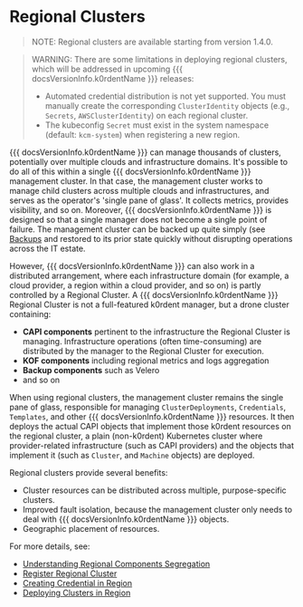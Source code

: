 # Regional Clusters

> NOTE:
> Regional clusters are available starting from version 1.4.0.

> WARNING:
> There are some limitations in deploying regional clusters, which will be addressed in upcoming
> {{{ docsVersionInfo.k0rdentName }}} releases:
>
> * Automated credential distribution is not yet supported. You must manually create the corresponding `ClusterIdentity`
> objects (e.g., `Secrets`, `AWSClusterIdentity`) on each regional cluster.
> * The kubeconfig `Secret` must exist in the system namespace (default: `kcm-system`) when registering a new region.

{{{ docsVersionInfo.k0rdentName }}} can manage thousands of clusters, potentially over multiple clouds and infrastructure domains. 
It's possible to do all of this within a single {{{ docsVersionInfo.k0rdentName }}} management cluster. In that case, the management
cluster works to manage child clusters across multiple clouds and infrastructures, and serves as the operator's 'single pane of glass'.
It collects metrics, provides visibility, and so on. Moreover, {{{ docsVersionInfo.k0rdentName }}} is designed so that a single 
manager does not become a single point of failure. The management cluster can be backed up quite simply (see [Backups](../backup/index.md) 
and restored to its prior state quickly without disrupting operations across the IT estate.

However, {{{ docsVersionInfo.k0rdentName }}} can also work in a distributed arrangement, where each infrastructure domain (for example, a 
cloud provider, a region within a cloud provider, and so on) is partly controlled by a Regional Cluster. A {{{ docsVersionInfo.k0rdentName }}} 
Regional Cluster is not a full-featured k0rdent manager, but a drone cluster containing:

- **CAPI components** pertinent to the infrastructure the Regional Cluster is managing. Infrastructure operations (often time-consuming) are distributed by the manager to the Regional Cluster for execution.
- **KOF components** including regional metrics and logs aggregation
- **Backup components** such as Velero
- and so on

When using regional clusters, the management cluster remains the single pane of glass, responsible
for managing `ClusterDeployments`, `Credentials`, `Templates`, and other {{{ docsVersionInfo.k0rdentName }}} resources.
It then deploys the actual CAPI objects that implement those k0rdent resources on the regional cluster, a plain (non-k0rdent) 
Kubernetes cluster where provider-related infrastructure (such as CAPI
providers) and the objects that implement it (such as `Cluster`, and `Machine` objects) are deployed. 

Regional clusters provide several benefits:

* Cluster resources can be distributed across multiple, purpose-specific clusters.
* Improved fault isolation, because the management cluster only needs to deal with {{{ docsVersionInfo.k0rdentName }}} objects.
* Geographic placement of resources.

For more details, see:

- [Understanding Regional Components Segregation](components-segregation.md)
- [Register Regional Cluster](regional-cluster-registration.md)
- [Creating Credential in Region](creating-credential-in-region.md)
- [Deploying Clusters in Region](deploying-clusters-in-region.md)
